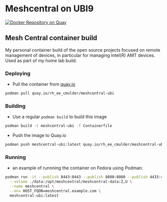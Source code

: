 # Meshcentral on UBI9

[![Docker Repository on Quay](https://quay.io/repository/rh_ee_cmulder/meshcentral-ubi/status "Docker Repository on Quay")](https://quay.io/repository/rh_ee_cmulder/meshcentral-ubi)

## Mesh Central container build

My personal container build of the open source projects focused on remote management of devices, in particular
for managing Intel(R) AMT devices. Used as part of my home lab build.

### Deploying

- Pull the container from [quay.io](https://quay.io) 

```bash
podman pull quay.io/rh_ee_cmulder/meshcentral-ubi
```

### Building

- Use a regular `podman build` to build this image

```bash
podman build -t meshcentral-ubi -f Containerfile
```

- Push the image to Quay.io

```bash
podman push meshcentral-ubi:latest quay.io/rh_ee_cmulder/meshcentral-ubi:latest
```


### Running 

- an example of runnning the container on Fedora using Podman: 

```bash
podman run -it --publish 8443:8443 --publish 8080:8080 --publish 4433:4433 \
  --volume ./data:/opt/meshcentral/meshcentral-data:Z,U \
  --name meshcentral \
  --env HOST_FQDN=meshcentral.example.com \
  meshcentral-ubi:latest
```
